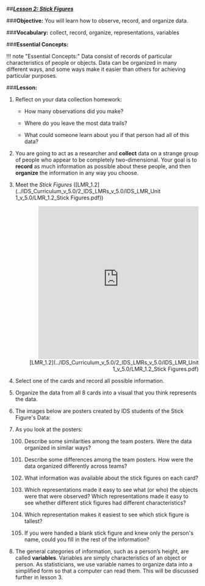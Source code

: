 ##***<u>Lesson 2: Stick Figures</u>***

###**Objective:**
You will learn how to observe, record, and organize data.

###**Vocabulary:**
collect, record, organize, representations, variables

###**Essential Concepts:**

!!! note "Essential Concepts:"
    Data consist of records of particular characteristics of people or objects. Data can
    be organized in many different ways, and some ways make it easier than others for achieving particular
    purposes.

###**Lesson:**
1. Reflect on your data collection homework:

    * How many observations did you make?

    * Where do you leave the most data trails?

    * What could someone learn about you if that person had all of this data?

2. You are going to act as a researcher and **collect** data on a strange group
of people who appear to be completely two-dimensional. Your goal is to **record** as much
information as possible about these people, and then **organize** the information in any way you
choose.

3. Meet the *Stick Figures* ([LMR_1.2](../IDS_Curriculum_v_5.0/2_IDS_LMRs_v_5.0/IDS_LMR_Unit 1_v_5.0/LMR_1.2_Stick Figures.pdf))
   
     <div align="right"><iframe src="https://docs.google.com/viewerng/viewer?url=https://curriculum.idsucla.org/IDS_Curriculum_v_5.0_preview/2_IDS_LMRs_v_5.0/IDS_LMR_Unit 1_v_5.0/LMR_1.2_Stick Figures.pdf&embedded=true" style=" width:420px;height:400px;" frameborder="0"></iframe><br>[LMR_1.2](../IDS_Curriculum_v_5.0/2_IDS_LMRs_v_5.0/IDS_LMR_Unit 1_v_5.0/LMR_1.2_Stick Figures.pdf)</div>


4. Select one of the cards and record all possible information.

5. Organize the data from all 8 cards into a visual that you think represents the data.

6. The images below are posters created by IDS students of the Stick Figure's Data:

7. As you look at the posters:

    100. Describe some similarities among the team posters. Were the data organized in similar
    ways?

    100. Describe some differences among the team posters. How were the data organized
    differently across teams?
 
    100. What information was available about the stick figures on each card?

    100. Which representations made it easy to see what (or who) the objects were that were
    observed? Which representations made it easy to see whether different stick figures had
    different characteristics?

    100. Which representation makes it easiest to see which stick figure is tallest?

    100. If you were handed a blank stick figure and knew only the person's name, could you fill in
    the rest of the information? 

8. The general categories of information, such as a person’s height, are
called **variables**. Variables are simply characteristics of an object or person. As statisticians, we
use variable names to organize data into a simplified form so that a computer can read them.
This will be discussed further in lesson 3.

